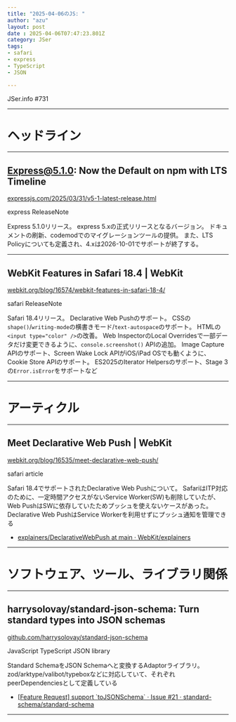 ```yaml
---
title: "2025-04-06のJS: "
author: "azu"
layout: post
date : 2025-04-06T07:47:23.801Z
category: JSer
tags:
- safari
- express
- TypeScript
- JSON

---
```


JSer.info #731

----

<h1 class="site-genre">ヘッドライン</h1>

----

## Express@5.1.0: Now the Default on npm with LTS Timeline
[expressjs.com/2025/03/31/v5-1-latest-release.html](https://expressjs.com/2025/03/31/v5-1-latest-release.html "Express@5.1.0: Now the Default on npm with LTS Timeline")
<p class="jser-tags jser-tag-icon"><span class="jser-tag">express</span> <span class="jser-tag">ReleaseNote</span></p>

Express 5.1.0リリース。
express 5.xの正式リリースとなるバージョン。
ドキュメントの刷新、codemodでのマイグレーションツールの提供。
また、LTS Policyについても定義され、4.xは2026-10-01でサポートが終了する。


----

## WebKit Features in Safari 18.4 | WebKit
[webkit.org/blog/16574/webkit-features-in-safari-18-4/](https://webkit.org/blog/16574/webkit-features-in-safari-18-4/ "WebKit Features in Safari 18.4 | WebKit")
<p class="jser-tags jser-tag-icon"><span class="jser-tag">safari</span> <span class="jser-tag">ReleaseNote</span></p>

Safari 18.4リリース。
Declarative Web Pushのサポート。
CSSの`shape()`/`writing-mode`の横書きモード/`text-autospace`のサポート。
HTMLの`<input type="color" />`の改善。
Web InspectorのLocal Overridesで一部データだけ変更できるように、`console.screenshot()` APIの追加。
Image Capture APIのサポート、Screen Wake Lock APIがiOS/iPad OSでも動くように、Cookie Store APIのサポート。
ES2025のIterator Helpersのサポート、Stage 3の`Error.isError`をサポートなど


----
<h1 class="site-genre">アーティクル</h1>

----

## Meet Declarative Web Push | WebKit
[webkit.org/blog/16535/meet-declarative-web-push/](https://webkit.org/blog/16535/meet-declarative-web-push/ "Meet Declarative Web Push | WebKit")
<p class="jser-tags jser-tag-icon"><span class="jser-tag">safari</span> <span class="jser-tag">article</span></p>

Safari 18.4でサポートされたDeclarative Web Pushについて。
SafariはITP対応のために、一定時間アクセスがないService Worker(SW)も削除していたが、Web PushはSWに依存していたためプッシュを使えないケースがあった。
Declarative Web PushはService Workerを利用せずにプッシュ通知を管理できる

- [explainers/DeclarativeWebPush at main · WebKit/explainers](https://github.com/WebKit/explainers/tree/main/DeclarativeWebPush "explainers/DeclarativeWebPush at main · WebKit/explainers")

----
<h1 class="site-genre">ソフトウェア、ツール、ライブラリ関係</h1>

----

## harrysolovay/standard-json-schema: Turn standard types into JSON schemas
[github.com/harrysolovay/standard-json-schema](https://github.com/harrysolovay/standard-json-schema "harrysolovay/standard-json-schema: Turn standard types into JSON schemas")
<p class="jser-tags jser-tag-icon"><span class="jser-tag">JavaScript</span> <span class="jser-tag">TypeScript</span> <span class="jser-tag">JSON</span> <span class="jser-tag">library</span></p>

Standard SchemaをJSON Schemaへと変換するAdaptorライブラリ。
zod/arktype/valibot/typeboxなどに対応していて、それぞれpeerDependenciesとして定義している

- [\[Feature Request\] support \`toJSONSchema\` · Issue #21 · standard-schema/standard-schema](https://github.com/standard-schema/standard-schema/issues/21 "\[Feature Request\] support \&#x60;toJSONSchema\&#x60; · Issue #21 · standard-schema/standard-schema")

----

